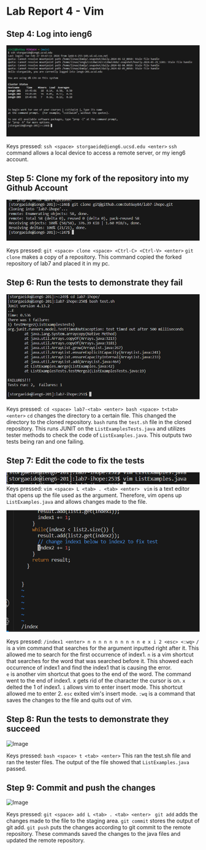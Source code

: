 # Lab Report 4 - Vim

## Step 4: Log into ieng6

![Image](https://github.com/DatGuy84/git-lab7/blob/main/ssh%20ieng6.png?raw=true)

Keys pressed: ```ssh <space> storgaeide@ieng6.ucsd.edu <enter>``` ```ssh``` command allows
a local device to access a remote server, or my ieng6 account.

## Step 5: Clone my fork of the repository into my Github Account

![Image](https://github.com/DatGuy84/git-lab7/blob/main/cloning%20fork.png?raw=true)

Keys pressed: ```git <space> clone <space> <Ctrl-C> <Ctrl-V> <enter>``` ```git clone``` makes a copy
of a repository.  This command copied the forked repository of lab7 and placed it in 
my pc.

## Step 6: Run the tests to demonstrate they fail
![Image](https://github.com/DatGuy84/git-lab7/blob/main/cd%20to%20bash%20test.png?raw=true)

Keys pressed: ```cd <space> lab7-<tab> <enter> bash <space> t<tab> <enter>``` ```cd``` changes
the directory to a certain file.  This changed the directory to the cloned repository.  ```bash```
runs the ```test.sh``` file in the cloned repository.  This runs JUNIT on the ```ListExamplesTests.java```
and utilizes tester methods to check the code of ```ListExamples.java```.  This outputs two tests
being ran and one failing.

## Step 7: Edit the code to fix the tests

![Image](https://github.com/DatGuy84/git-lab7/blob/main/vim%20ListExamples.png?raw=true)
Keys pressed: ```vim <space> L <tab> . <tab> <enter> ``` ```vim``` is a text editor that opens up
the file used as the argument.  Therefore, vim opens up ```ListExamples.java``` and allows
changes made to the file.

![Image](https://github.com/DatGuy84/git-lab7/blob/main/index%20changed.png?raw=true)

Keys pressed: ```/index1 <enter> n n n n n n n n n n e x i 2 <esc> <:wq>``` ```/``` is a vim command
that searches for the argument inputted right after it.  This allowed me to search for the first
occurrence of index1.  ```n``` is a vim shortcut that searches for the word that was searched 
before it.  This showed each occurrence of index1 and find the index1 that is causing the error.  
```e``` is another vim shortcut that goes to the end of the word.  The command went to the end of index1.
x gets rid of the character the cursor is on.  ```x ```delted the 1 of index1.  ```i``` allows vim to enter 
insert mode.  This shortcut allowed me to enter 2.  ```esc``` exited vim's insert mode.  ```:wq``` is a 
command that saves the changes to the file and quits out of vim.

## Step 8: Run the tests to demonstrate they succeed

![Image](https://github.com/DatGuy84/git-lab7/blob/main/Bash%20Success.png?raw=true)

Keys pressed: ```bash <space> t <tab> <enter>``` This ran the test.sh file and ran the tester files.  The
output of the file showed that ```ListExamples.java``` passed.

## Step 9: Commit and push the changes

![Image](https://github.com/DatGuy84/git-lab7/blob/main/git%20push.png?raw=true)

Keys pressed: ```git <space> add L <tab> . <tab> <enter> ``` ```git add``` adds the changes made to the file
to the staging area.  ```git commit``` stores the output of git add.  ```git push``` puts the changes according to 
git commit to the remote repository.  These commands saved the changes to the java files and updated
the remote repository.
